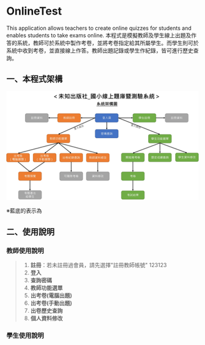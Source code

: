 # OnlineTest
This application allows teachers to create online quizzes for students and enables students to take exams online.
本程式是模擬教師及學生線上出題及作答的系統，教師可於系統中製作考卷，並將考卷指定給其所屬學生。而學生則可於系統中收到考卷，並直接線上作答。教師出題記錄或學生作紀錄，皆可進行歷史查詢。

## 一、本程式架構

![架構圖](GitHub解說圖片/架構圖.jpg)

※藍底的表示為



## 二、使用說明
### 教師使用說明

> 1. **註冊**：若未註冊過會員，請先選擇"註冊教師帳號"
>    123123
> 3. **登入**
> 4. **查詢密碼**
> 5. **教師功能選單**
> 6. **出考卷(電腦出題)**
> 7. **出考卷(手動出題)**
> 8. **出卷歷史查詢**
> 9. **個人資料修改**

### 學生使用說明

